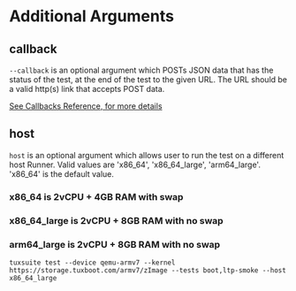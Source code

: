 # Additional Arguments

## callback

`--callback` is an optional argument which POSTs JSON data that has
the status of the test, at the end of the test to the given URL. The
URL should be a valid http(s) link that accepts POST data.

[See Callbacks Reference, for more details](../../callbacks.md)

## host

`host` is an optional argument which allows user to run the test on a different host Runner. Valid values are 'x86_64', 'x86_64_large', 'arm64_large'. 'x86_64' is the default value.

### x86_64 is 2vCPU + 4GB RAM with swap

### x86_64_large is 2vCPU + 8GB RAM with no swap

### arm64_large is 2vCPU + 8GB RAM with no swap

```
tuxsuite test --device qemu-armv7 --kernel https://storage.tuxboot.com/armv7/zImage --tests boot,ltp-smoke --host x86_64_large
```
